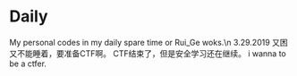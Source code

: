# Daily
My personal codes in my daily spare time or Rui_Ge woks.\n
3.29.2019 又困又不能睡着，要准备CTF啊。
CTF结束了，但是安全学习还在继续。
i wanna to be a ctfer.
